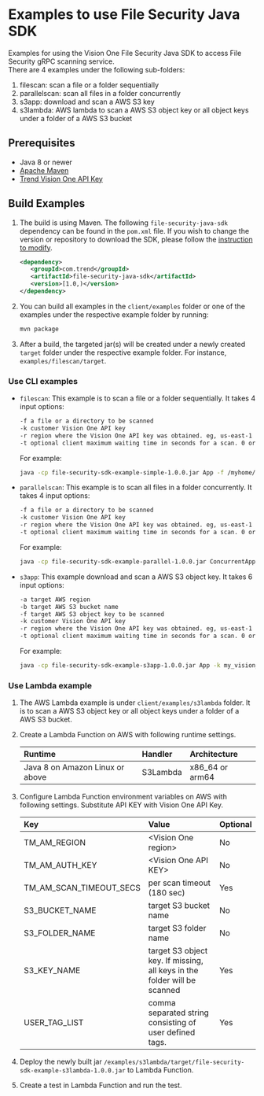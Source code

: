 # Examples to use File Security Java SDK

Examples for using the Vision One File Security Java SDK to access File Security gRPC scanning service.  
There are 4 examples under the following sub-folders:

1. filescan: scan a file or a folder sequentially
2. parallelscan: scan all files in a folder concurrently
3. s3app: download and scan a AWS S3 key
4. s3lambda: AWS lambda to scan a AWS S3 object key or all object keys under a folder of a AWS S3 bucket

## Prerequisites

- Java 8 or newer
- [Apache Maven](https://maven.apache.org/download.cgi)
- [Trend Vision One API Key](https://docs.trendmicro.com/en-us/enterprise/trend-vision-one/administrative-setti/accountspartfoundati/api-keys.aspx)

## Build Examples

1. The build is using Maven. The following `file-security-java-sdk` dependency can be found in the `pom.xml` file. If you wish to change the version or repository to download the SDK, please follow the [instruction to modify](./DOWNLOAD_README.md).

   ```xml
   <dependency>
      <groupId>com.trend</groupId>
      <artifactId>file-security-java-sdk</artifactId>
      <version>[1.0,)</version>
   </dependency>
   ```

2. You can build all examples in the `client/examples` folder or one of the examples under the respective example folder by running:

   ```sh
   mvn package
   ```

3. After a build, the targeted jar(s) will be created under a newly created `target` folder under the respective example folder. For instance, `examples/filescan/target`.

### Use CLI examples

- `filescan`: This example is to scan a file or a folder sequentially. It takes 4 input options:

   ```sh
   -f a file or a directory to be scanned
   -k customer Vision One API key
   -r region where the Vision One API key was obtained. eg, us-east-1
   -t optional client maximum waiting time in seconds for a scan. 0 or missing will default to 180 seconds.
   ```

   For example:

   ```sh
   java -cp file-security-sdk-example-simple-1.0.0.jar App -f /myhome/test/sample.txt -k my_vision_one_api_key -r vision_one_aws_region
   ```

- `parallelscan`: This example is to scan all files in a folder concurrently. It takes 4 input options:

   ```sh
   -f a file or a directory to be scanned
   -k customer Vision One API key
   -r region where the Vision One API key was obtained. eg, us-east-1
   -t optional client maximum waiting time in seconds for a scan. 0 or missing will default to 180 seconds.
   ```

   For example:

   ```sh
   java -cp file-security-sdk-example-parallel-1.0.0.jar ConcurrentApp -f /myhome/test/sample.txt -k my_vision_one_api_key -r vision_one_aws_region
   ```

- `s3app`: This example download and scan a AWS S3 object key. It takes 6 input options:

   ```sh
   -a target AWS region
   -b target AWS S3 bucket name
   -f target AWS S3 object key to be scanned
   -k customer Vision One API key
   -r region where the Vision One API key was obtained. eg, us-east-1
   -t optional client maximum waiting time in seconds for a scan. 0 or missing will default to 180 seconds.
   ```

   For example:

   ```sh
   java -cp file-security-sdk-example-s3app-1.0.0.jar App -k my_vision_one_api_key -r vision_one_aws_region -a my_aws_region -b my_s3_bucket -f my_s3_key
   ```

### Use Lambda example

1. The AWS Lambda example is under `client/examples/s3lambda` folder. It is to scan a AWS S3 object key or all object keys under a folder of a AWS S3 bucket.

2. Create a Lambda Function on AWS with following runtime settings.

   | Runtime                         | Handler  | Architecture    |
   | :------------------------------ | :--------| :-------------- |
   | Java 8 on Amazon Linux or above | S3Lambda | x86_64 or arm64 |


3. Configure Lambda Function environment variables on AWS with following settings. Substitute API KEY with Vision One API Key.

   | Key                     | Value                                                                    | Optional |
   | :---------------------- | :----------------------------------------------------------------------- | :------- |
   | TM_AM_REGION            | \<Vision One region\>                                                         | No       |
   | TM_AM_AUTH_KEY          | \<Vision One API KEY\>                                                              | No       |
   | TM_AM_SCAN_TIMEOUT_SECS | per scan timeout (180 sec)                                               | Yes      |
   | S3_BUCKET_NAME          | target S3 bucket name                                                    | No       |
   | S3_FOLDER_NAME          | target S3 folder name                                                    | No       |
   | S3_KEY_NAME             | target S3 object key. If missing, all keys in the folder will be scanned | Yes      |
   | USER_TAG_LIST           | comma separated string consisting of user defined tags.  | Yes |

4. Deploy the newly built jar `/examples/s3lambda/target/file-security-sdk-example-s3lambda-1.0.0.jar` to Lambda Function.

5. Create a test in Lambda Function and run the test.
